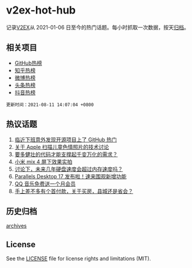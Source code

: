 # v2ex-hot-hub

 记录[V2EX](https://www.v2ex.com/)从 2021-01-06 日至今的热门话题。每小时抓取一次数据，按天[归档](archives)。
 
 ## 相关项目

- [GitHub热榜](https://github.com/lonnyzhang423/github-hot-hub)
- [知乎热榜](https://github.com/lonnyzhang423/zhihu-hot-hub)
- [微博热榜](https://github.com/lonnyzhang423/weibo-hot-hub)
- [头条热榜](https://github.com/lonnyzhang423/toutiao-hot-hub)
- [抖音热榜](https://github.com/lonnyzhang423/douyin-hot-hub)


 `更新时间：2021-08-11 14:07:04 +0800`

## 热议话题

1. [临近下班意外发现开源项目上了 GitHub 热门](https://www.v2ex.com/t/794954)
1. [关于 Apple 扫描儿童色情照片的技术讨论](https://www.v2ex.com/t/794903)
1. [要多健壮的代码才能支撑起千变万化的需求？](https://www.v2ex.com/t/795005)
1. [小米 mix 4 屏下效果实拍](https://www.v2ex.com/t/794969)
1. [讨论下，未来几年硬盘速度会超过内存速度吗？](https://www.v2ex.com/t/794868)
1. [Parallels Desktop 17 发布啦！速来围观新增功能](https://www.v2ex.com/t/794845)
1. [QQ 音乐免费送一个月会员](https://www.v2ex.com/t/794861)
1. [手上差不多有个首付款，关于买房，县城还是省会？](https://www.v2ex.com/t/795004)

## 历史归档

[archives](archives)

## License

See the [LICENSE](LICENSE) file for license rights and limitations (MIT).
